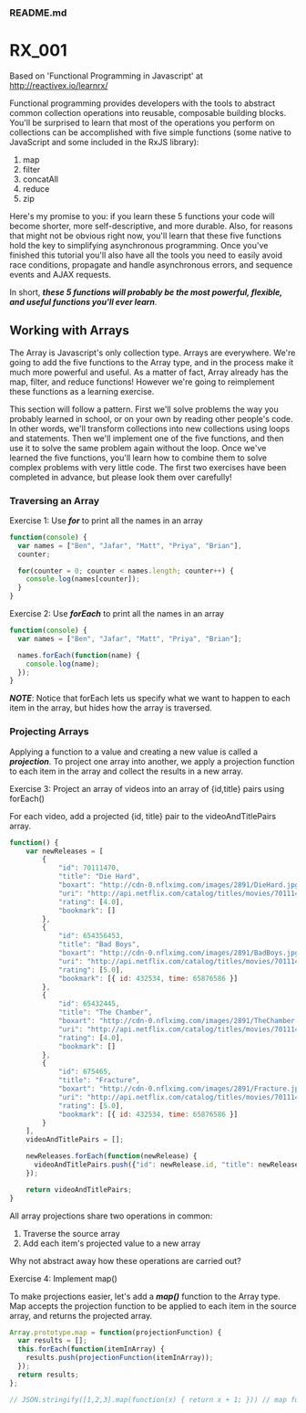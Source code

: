### README.md

# RX_001

Based on 'Functional Programming in Javascript' at http://reactivex.io/learnrx/

 Functional programming provides developers with the tools to abstract common collection operations into reusable, composable building blocks. You'll be surprised to learn that most of the operations you perform on collections can be accomplished with five simple functions (some native to JavaScript and some included in the RxJS library):

1. map
2. filter
3. concatAll
4. reduce
5. zip

Here's my promise to you: if you learn these 5 functions your code will become shorter, more self-descriptive, and more durable. Also, for reasons that might not be obvious right now, you'll learn that these five functions hold the key to simplifying asynchronous programming. Once you've finished this tutorial you'll also have all the tools you need to easily avoid race conditions, propagate and handle asynchronous errors, and sequence events and AJAX requests. 

In short, ***these 5 functions will probably be the most powerful, flexible, and useful functions you'll ever learn***.

## Working with Arrays

The Array is Javascript's only collection type. Arrays are everywhere. We're going to add the five functions to the Array type, and in the process make it much more powerful and useful. As a matter of fact, Array already has the map, filter, and reduce functions! However we're going to reimplement these functions as a learning exercise.

This section will follow a pattern. First we'll solve problems the way you probably learned in school, or on your own by reading other people's code. In other words, we'll transform collections into new collections using loops and statements. Then we'll implement one of the five functions, and then use it to solve the same problem again without the loop. Once we've learned the five functions, you'll learn how to combine them to solve complex problems with very little code. The first two exercises have been completed in advance, but please look them over carefully!

### Traversing an Array

Exercise 1:  Use ***for*** to print all the names in an array

```javascript
function(console) {
  var names = ["Ben", "Jafar", "Matt", "Priya", "Brian"],
  counter;

  for(counter = 0; counter < names.length; counter++) {
    console.log(names[counter]);
  }
}
```

Exercise 2: Use ***forEach*** to print all the names in an array

```javascript
function(console) {
  var names = ["Ben", "Jafar", "Matt", "Priya", "Brian"];

  names.forEach(function(name) {
    console.log(name);
  });
}
```
***NOTE***: Notice that forEach lets us specify what we want to happen to each item in the array, but hides how the array is traversed.

### Projecting Arrays

Applying a function to a value and creating a new value is called a ***projection***. To project one array into another, we apply a projection function to each item in the array and collect the results in a new array.

Exercise 3: Project an array of videos into an array of {id,title} pairs using forEach()

For each video, add a projected {id, title} pair to the videoAndTitlePairs array.

```javascript
function() {
	var newReleases = [
		{
			"id": 70111470,
			"title": "Die Hard",
			"boxart": "http://cdn-0.nflximg.com/images/2891/DieHard.jpg",
			"uri": "http://api.netflix.com/catalog/titles/movies/70111470",
			"rating": [4.0],
			"bookmark": []
		},
		{
			"id": 654356453,
			"title": "Bad Boys",
			"boxart": "http://cdn-0.nflximg.com/images/2891/BadBoys.jpg",
			"uri": "http://api.netflix.com/catalog/titles/movies/70111470",
			"rating": [5.0],
			"bookmark": [{ id: 432534, time: 65876586 }]
		},
		{
			"id": 65432445,
			"title": "The Chamber",
			"boxart": "http://cdn-0.nflximg.com/images/2891/TheChamber.jpg",
			"uri": "http://api.netflix.com/catalog/titles/movies/70111470",
			"rating": [4.0],
			"bookmark": []
		},
		{
			"id": 675465,
			"title": "Fracture",
			"boxart": "http://cdn-0.nflximg.com/images/2891/Fracture.jpg",
			"uri": "http://api.netflix.com/catalog/titles/movies/70111470",
			"rating": [5.0],
			"bookmark": [{ id: 432534, time: 65876586 }]
		}
	],
	videoAndTitlePairs = [];

	newReleases.forEach(function(newRelease) {
	  videoAndTitlePairs.push({"id": newRelease.id, "title": newRelease.title});
	});

	return videoAndTitlePairs;
}
```

All array projections share two operations in common:

1. Traverse the source array
2. Add each item's projected value to a new array

Why not abstract away how these operations are carried out?

Exercise 4: Implement map()

To make projections easier, let's add a ***map()*** function to the Array type. Map accepts the projection function to be applied to each item in the source array, and returns the projected array.

```javascript
Array.prototype.map = function(projectionFunction) {
  var results = [];
  this.forEach(function(itemInArray) {
    results.push(projectionFunction(itemInArray));
  });
  return results;
};

// JSON.stringify([1,2,3].map(function(x) { return x + 1; })) // map function returns [2,3,4]
```

